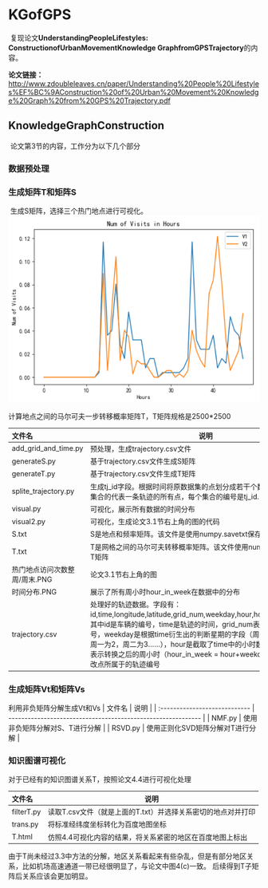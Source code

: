 ﻿# KGofGPS
​	复现论文**UnderstandingPeopleLifestyles: ConstructionofUrbanMovementKnowledge GraphfromGPSTrajectory**的内容。

**论文链接：**
http://www.zdoubleleaves.cn/paper/Understanding%20People%20Lifestyles%EF%BC%9AConstruction%20of%20Urban%20Movement%20Knowledge%20Graph%20from%20GPS%20Trajectory.pdf
## KnowledgeGraphConstruction
​	论文第3节的内容，工作分为以下几个部分
### 数据预处理

### 生成矩阵T和矩阵S
​	生成S矩阵，选择三个热门地点进行可视化。
![热门地点访问频率](https://github.com/zHaOshuAnGye/KGofGPS/blob/master/%E7%94%9F%E6%88%90T%E7%9F%A9%E9%98%B5%E5%92%8CS%E7%9F%A9%E9%98%B5/%E7%83%AD%E9%97%A8%E5%9C%B0%E7%82%B9%E8%AE%BF%E9%97%AE%E6%AC%A1%E6%95%B0%E5%91%A8%E6%9C%AB.PNG)

计算地点之间的马尔可夫一步转移概率矩阵T，T矩阵规格是2500*2500

| 文件名                        | 说明                                                         |
| :---------------------------- | ------------------------------------------------------------ |
| add_grid_and_time.py          | 预处理，生成trajectory.csv文件               |
| generateS.py                  | 基于trajectory.csv文件生成S矩阵                              |
| generateT.py                  | 基于trajectory.csv文件生成T矩阵                              |
| splite_trajectory.py          | 生成tj_id字段。根据时间将原数据集的点划分成若干个数据点的集合，每个集合的代表一条轨迹的所有点，每个集合的编号是tj_id. |
| visual.py                     | 可视化，展示所有数据的时间分布                               |
| visual2.py                    | 可视化，生成论文3.1节右上角的图的代码                        |
| S.txt                         | S是地点和频率矩阵。该文件是使用numpy.savetxt保存的S矩阵      |
| T.txt                         | T是网格之间的马尔可夫转移概率矩阵。该文件使用numpy.savetxt保存的T矩阵 |
| 热门地点访问次数整周/周末.PNG | 论文3.1节右上角的图                                          |
| 时间分布.PNG                  | 展示了所有周小时hour_in_week在数据中的分布                   |
| trajectory.csv                | 处理好的轨迹数据。字段有：id,time,longitude,latitude,grid_num,weekday,hour,hour_in_week,tj_id，其中id是车辆的编号，time是轨迹的时间，grid_num表示该点属于的网格号，weekday是根据time衍生出的判断星期的字段（周六为0，周日为1，周一为2，周二为3……），hour是截取了time中的小时数，hour_in_week表示转换之后的周小时（hour_in_week = hour+weekday*24），tj_id代表改点所属于的轨迹编号 |

### 生成矩阵Vt和矩阵Vs
利用非负矩阵分解生成Vt和Vs
| 文件名                         | 说明                                                        |
| :---------------------------- | ------------------------------------------------------------ |
| NMF.py                    | 使用非负矩阵分解对S、T进行分解              |
| RSVD.py                    | 使用正则化SVD矩阵分解对T进行分解              |



### 知识图谱可视化
对于已经有的知识图谱关系T，按照论文4.4进行可视化处理

| 文件名                         | 说明                                                        |
| :---------------------------- | ------------------------------------------------------------ |
| filterT.py                    | 读取T.csv文件（就是上面的T.txt）并选择关系密切的地点对并打印      |
| trans.py                      | 将标准经纬度坐标转化为百度地图坐标                               |
| T.html                        | 仿照4.4可视化内容的结果，将关系紧密的地区在百度地图上标出          |

由于T尚未经过3.3中方法的分解，地区关系看起来有些杂乱，但是有部分地区关系，比如机场高速通道一带已经很明显了，与论文中图4(c)一致。
后续得到T子矩阵后关系应该会更加明显。
